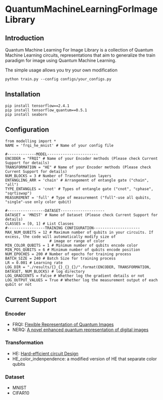 # QuantumMachineLearningForImageLibrary

## Introduction
Quantum Machine Learning For Image Library is a collection of Quantum Machine Learning circuits,
representations that aim to generalize the train paradigm for image using Quantum Machine Learning.

The simple usage allows you try your own modification

```commandline
python train.py --config configs/your_configs.py
```
## Installation

```commandline
pip install tensorflow==2.4.1
pip install tensorflow_quantum==0.5.1
pip install seaborn
```

## Configuration
```doctest
from modelling import *
NAME = 'frqi_he_mnist' # Name of your config file

#-------------MODEL-----------------------
ENCODER = "FRQI" # Name of your Encoder methods (Please check Current Support for details)
TRANSFORMATION = "HE" # Name of your Encoder methods (Please check Current Support for details)
NUM_BLOCKS = 3 # Number of Transformation layers
ENTANGLING_ARR = 'chain' # Arrangement of entangle gate ("chain", "all")
TYPE_ENTANGLES = 'cnot' # Types of entangle gate ("cnot", "cphase", "sqrtiswap")
MEASUREMENT = 'full' # Type of measurement ("full"-use all qubits, "single"-use only color qubit)

#-----------------DATASET--------------------
DATASET = 'MNIST' # Name of Dataset (Please check Current Support for details)
CLASSES = [0, 1] # List Classes
#-----------------TRAINING CONFIGURATION---------------------
MAX_NUM_QUBITS = 12 # Maximum number of qubits in your circuits. If excess, the code will automatically modify size of 
                    # image or range of color
MIN_COLOR_QUBITS = 1 # Minimum number of qubits encode color
MIN_POS_QUBITS = 6 # Minimum number of qubits encode position
NUM_EPOCHES = 200 # Number of epochs for training process
BATCH_SIZE = 240 # Batch Size for training process
LR = 0.001 # Learning rate
LOG_DIR = "./results/{}_{}_{}_{}/".format(ENCODER, TRANSFORMATION, DATASET, NUM_BLOCKS) # log directory
LOG_GRADIENTS = False # Whether log the gradient details or not
LOG_OUTPUT_VALUES = True # Whether log the measurement output of each qubit or not

```
## Current Support 

### Encoder

- FRQI: [Flexible Representation of Quantum Images](https://doi.org/10.1007/s11128-010-0177-y)
- NERQ: [A novel enhanced quantum representation of digital images](https://doi.org/10.1007/s11128-013-0567-z) 
### Transformation
- HE: [Hard-efficient circuit Design](https://arxiv.org/abs/1704.05018)
- HE_color_indenpendence: a modified version of HE that separate color qubits
### Dataset
- MNIST
- CIFAR10